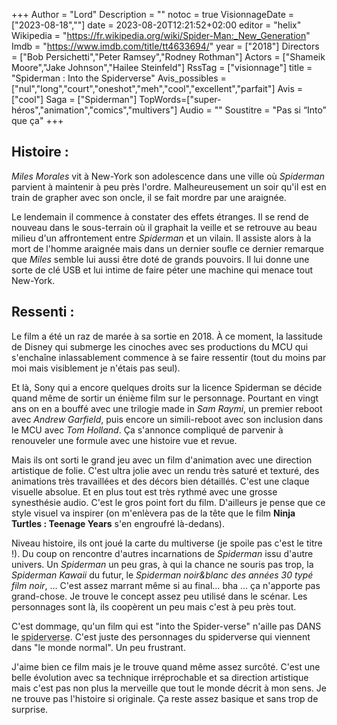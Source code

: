 +++
Author = "Lord"
Description = ""
notoc = true
VisionnageDate = ["2023-08-18",""]
date = 2023-08-20T12:21:52+02:00
editor = "helix"
Wikipedia = "https://fr.wikipedia.org/wiki/Spider-Man:_New_Generation"
Imdb = "https://www.imdb.com/title/tt4633694/"
year = ["2018"]
Directors = ["Bob Persichetti","Peter Ramsey","Rodney Rothman"]
Actors = ["Shameik Moore","Jake Johnson","Hailee Steinfeld"]
RssTag = ["visionnage"]
title = "Spiderman : Into the Spiderverse"
Avis_possibles = ["nul","long","court","oneshot","meh","cool","excellent","parfait"]
Avis = ["cool"] 
Saga = ["Spiderman"]
TopWords=["super-héros","animation","comics","multivers"]
Audio = ""
Soustitre = "Pas si “Into” que ça"
+++
## Histoire : 
*Miles Morales* vit à New-York son adolescence dans une ville où *Spiderman* parvient à maintenir à peu près l'ordre.
Malheureusement un soir qu'il est en train de grapher avec son oncle, il se fait mordre par une araignée.

Le lendemain il commence à constater des effets étranges.
Il se rend de nouveau dans le sous-terrain où il graphait la veille et se retrouve au beau milieu d'un affrontement entre *Spiderman* et un vilain.
Il assiste alors à la mort de l'homme araignée mais dans un dernier soufle ce dernier remarque que *Miles* semble lui aussi être doté de grands pouvoirs.
Il lui donne une sorte de clé USB et lui intime de faire péter une machine qui menace tout New-York.

## Ressenti :
Le film a été un raz de marée à sa sortie en 2018.
À ce moment, la lassitude de Disney qui submerge les cinoches avec ses productions du MCU qui s'enchaîne inlassablement commence à se faire ressentir (tout du moins par moi mais visiblement je n'étais pas seul).

Et là, Sony qui a encore quelques droits sur la licence Spiderman se décide quand même de sortir un énième film sur le personnage.
Pourtant en vingt ans on en a bouffé avec une trilogie made in *Sam Raymi*, un premier reboot avec *Andrew Garfield*, puis encore un simili-reboot avec son inclusion dans le MCU avec *Tom Holland*.
Ça s'annonce compliqué de parvenir à renouveler une formule avec une histoire vue et revue.

Mais ils ont sorti le grand jeu avec un film d'animation avec une direction artistique de folie.
C'est ultra jolie avec un rendu très saturé et texturé, des animations très travaillées et des décors bien détaillés.
C'est une claque visuelle absolue.
Et en plus tout est très rythmé avec une grosse synesthésie audio.
C'est le gros point fort du film.
D'ailleurs je pense que ce style visuel va inspirer (on m'enlèvera pas de la tête que le film **Ninja Turtles : Teenage Years** s'en engroufré là-dedans).

Niveau histoire, ils ont joué la carte du multiverse (je spoile pas c'est le titre !).
Du coup on rencontre d'autres incarnations de *Spiderman* issu d'autre univers.
Un *Spiderman* un peu gras, à qui la chance ne souris pas trop, la *Spiderman Kawaii* du futur, le *Spiderman noir&blanc des années 30 typé film noir*, …
C'est assez marrant même si au final… bha … ça n'apporte pas grand-chose.
Je trouve le concept assez peu utilisé dans le scénar.
Les personnages sont là, ils coopèrent un peu mais c'est à peu près tout.

C'est dommage, qu'un film qui est "into the Spider-verse" n'aille pas DANS le <abbr title="j'avais écrit fediverse, merci LeJun pour la remarque ;-)">spiderverse</abbr>.
C'est juste des personnages du spiderverse qui viennent dans "le monde normal".
Un peu frustrant.

J'aime bien ce film mais je le trouve quand même assez surcôté.
C'est une belle évolution avec sa technique irréprochable et sa direction artistique mais c'est pas non plus la merveille que tout le monde décrit à mon sens.
Je ne trouve pas l'histoire si originale.
Ça reste assez basique et sans trop de surprise.
